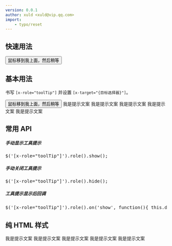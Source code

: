 ```yaml
---
version: 0.0.1
author: xuld <xuld@vip.qq.com>
import:
    - typo/reset
---
```

## 快速用法

<aside class="doc-demo"><button x-title="我是工具提示">鼠标移到我上面，然后稍等</button></aside>

## 基本用法

书写 `[x-role="toolTip"]` 并设置 `[x-target="{目标选择器}"]`。

<aside class="doc-demo"><button id="target1">鼠标移到我上面，然后稍等</button> <span class="x-tooltip" x-role="toolTip" x-target="#target1">我是提示文案</span> <span class="x-tooltip" x-role="toolTip" x-target="#target1"><span class="x-arrow x-arrow-top"></span>我是提示文案</span> <span class="x-tooltip" x-role="toolTip" x-target="#target1"><span class="x-arrow x-arrow-left"></span>我是提示文案</span> <span class="x-tooltip" x-role="toolTip" x-target="#target1"><span class="x-arrow x-arrow-bottom"></span>我是提示文案</span> <span class="x-tooltip" x-role="toolTip" x-target="#target1"><span class="x-arrow x-arrow-right"></span>我是提示文案</span></aside>

## 常用 API

##### 手动显示工具提示

<pre>$('[x-role="toolTip"]').role().show();</pre>

##### 手动关闭工具提示

<pre>$('[x-role="toolTip"]').role().hide();</pre>

##### 工具提示显示后回调

<pre>$('[x-role="toolTip"]').role().on('show', function(){ this.dom.setText('浮层被显示了') });</pre>

## 纯 HTML 样式

<style>#htmlDemo .x-tooltip { display: inline-block; position: relative; }</style>

<aside class="doc-demo" id="htmlDemo"><span class="x-tooltip">我是提示文案</span> <span class="x-tooltip"><span class="x-arrow x-arrow-top"></span>我是提示文案</span> <span class="x-tooltip"><span class="x-arrow x-arrow-left"></span>我是提示文案</span> <span class="x-tooltip"><span class="x-arrow x-arrow-bottom"></span>我是提示文案</span> <span class="x-tooltip"><span class="x-arrow x-arrow-right"></span>我是提示文案</span></aside>